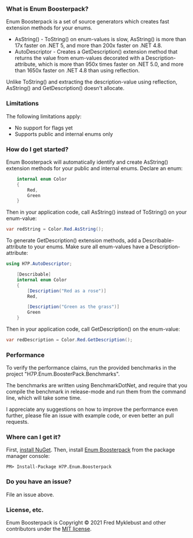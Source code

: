 ### What is Enum Boosterpack?

Enum Boosterpack is a set of source generators which creates fast extension methods for your enums.
* AsString() - ToString() on enum-values is slow, AsString() is more than 17x faster on .NET 5, and more than 200x faster on .NET 4.8.
* AutoDescriptor - Creates a GetDescription() extension method that returns the value from enum-values decorated with a Description-attribute, which is more than 950x times faster on .NET 5.0, and more than 1650x faster on .NET 4.8 than using reflection.

Unlike ToString() and extracting the description-value using reflection, AsString() and GetDescription() doesn't allocate.


### Limitations

The following limitations apply:
* No support for flags yet
* Supports public and internal enums only


### How do I get started?

Enum Boosterpack will automatically identify and create AsString() extension methods for your public and internal enums. Declare an enum:

```csharp
    internal enum Color
    {
        Red,
        Green
    }   
```
Then in your application code, call AsString() instead of ToString() on your enum-value:

```csharp
var redString = Color.Red.AsString();
```

To generate GetDescription() extension methods, add a Describable-attribute to your enums. Make sure all enum-values have a Description-attribute:
```csharp
using H7P.AutoDescriptor;

    [Describable]
    internal enum Color
    {
        [Description("Red as a rose")]
        Red,

        [Description("Green as the grass")]
        Green
    }   
```
Then in your application code, call GetDescription() on the enum-value:

```csharp
var redDescription = Color.Red.GetDescription();
```


### Performance

To verify the performance claims, run the provided benchmarks in the project "H7P.Enum.BoosterPack.Benchmarks".

The benchmarks are written using BenchmarkDotNet, and require that you compile the benchmark in release-mode and run them from the command line, which will take some time.

I appreciate any suggestions on how to improve the performance even further, please file an issue with example code, or even better an pull requests.


### Where can I get it?

First, [install NuGet](http://docs.nuget.org/docs/start-here/installing-nuget). Then, install [Enum Boosterpack](https://www.nuget.org/packages/H7P.Enum.Boosterpack/) from the package manager console:

```
PM> Install-Package H7P.Enum.Boosterpack
```

### Do you have an issue?

File an issue above.

### License, etc.

Enum Boosterpack is Copyright &copy; 2021 Fred Myklebust and other contributors under the [MIT license](LICENSE.txt).
